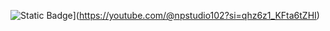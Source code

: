 ![Static Badge](https://img.shields.io/badge/Youtube-black-blue)](https://youtube.com/@npstudio102?si=qhz6z1_KFta6tZHI) 




